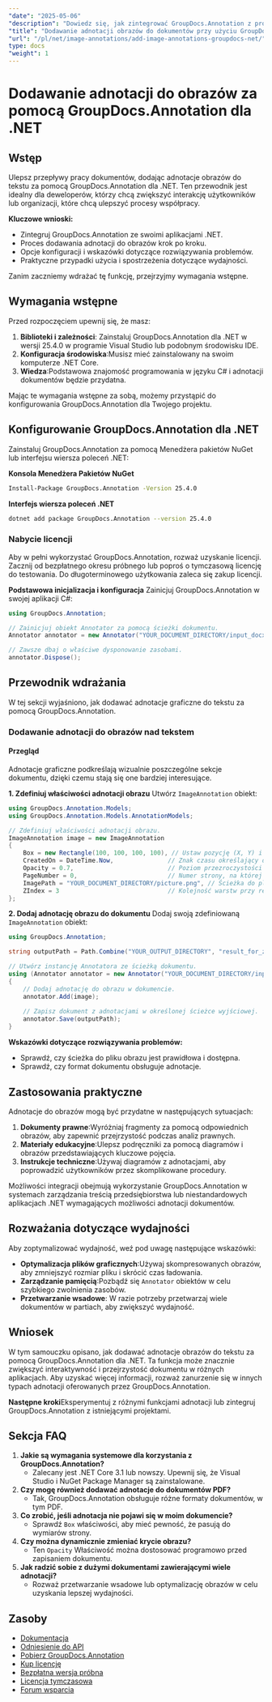 ```yaml
---
"date": "2025-05-06"
"description": "Dowiedz się, jak zintegrować GroupDocs.Annotation z projektami .NET, aby ulepszyć dokumenty za pomocą adnotacji obrazów. Popraw zaangażowanie użytkowników i usprawnij współpracę."
"title": "Dodawanie adnotacji obrazów do dokumentów przy użyciu GroupDocs.Annotation dla .NET"
"url": "/pl/net/image-annotations/add-image-annotations-groupdocs-net/"
type: docs
"weight": 1
---
```


# Dodawanie adnotacji do obrazów za pomocą GroupDocs.Annotation dla .NET

## Wstęp

Ulepsz przepływy pracy dokumentów, dodając adnotacje obrazów do tekstu za pomocą GroupDocs.Annotation dla .NET. Ten przewodnik jest idealny dla deweloperów, którzy chcą zwiększyć interakcję użytkowników lub organizacji, które chcą ulepszyć procesy współpracy.

**Kluczowe wnioski:**
- Zintegruj GroupDocs.Annotation ze swoimi aplikacjami .NET.
- Proces dodawania adnotacji do obrazów krok po kroku.
- Opcje konfiguracji i wskazówki dotyczące rozwiązywania problemów.
- Praktyczne przypadki użycia i spostrzeżenia dotyczące wydajności.

Zanim zaczniemy wdrażać tę funkcję, przejrzyjmy wymagania wstępne.

## Wymagania wstępne
Przed rozpoczęciem upewnij się, że masz:

1. **Biblioteki i zależności**: Zainstaluj GroupDocs.Annotation dla .NET w wersji 25.4.0 w programie Visual Studio lub podobnym środowisku IDE.
2. **Konfiguracja środowiska**:Musisz mieć zainstalowany na swoim komputerze .NET Core.
3. **Wiedza**:Podstawowa znajomość programowania w języku C# i adnotacji dokumentów będzie przydatna.

Mając te wymagania wstępne za sobą, możemy przystąpić do konfigurowania GroupDocs.Annotation dla Twojego projektu.

## Konfigurowanie GroupDocs.Annotation dla .NET
Zainstaluj GroupDocs.Annotation za pomocą Menedżera pakietów NuGet lub interfejsu wiersza poleceń .NET:

**Konsola Menedżera Pakietów NuGet**
```bash
Install-Package GroupDocs.Annotation -Version 25.4.0
```

**Interfejs wiersza poleceń .NET**
```bash
dotnet add package GroupDocs.Annotation --version 25.4.0
```

### Nabycie licencji
Aby w pełni wykorzystać GroupDocs.Annotation, rozważ uzyskanie licencji. Zacznij od bezpłatnego okresu próbnego lub poproś o tymczasową licencję do testowania. Do długoterminowego użytkowania zaleca się zakup licencji.

**Podstawowa inicjalizacja i konfiguracja**
Zainicjuj GroupDocs.Annotation w swojej aplikacji C#:

```csharp
using GroupDocs.Annotation;

// Zainicjuj obiekt Annotator za pomocą ścieżki dokumentu.
Annotator annotator = new Annotator("YOUR_DOCUMENT_DIRECTORY/input_docx.docx");

// Zawsze dbaj o właściwe dysponowanie zasobami.
annotator.Dispose();
```

## Przewodnik wdrażania
W tej sekcji wyjaśniono, jak dodawać adnotacje graficzne do tekstu za pomocą GroupDocs.Annotation.

### Dodawanie adnotacji do obrazów nad tekstem
#### Przegląd
Adnotacje graficzne podkreślają wizualnie poszczególne sekcje dokumentu, dzięki czemu stają się one bardziej interesujące.

**1. Zdefiniuj właściwości adnotacji obrazu**
Utwórz `ImageAnnotation` obiekt:

```csharp
using GroupDocs.Annotation.Models;
using GroupDocs.Annotation.Models.AnnotationModels;

// Zdefiniuj właściwości adnotacji obrazu.
ImageAnnotation image = new ImageAnnotation
{
    Box = new Rectangle(100, 100, 100, 100), // Ustaw pozycję (X, Y) i rozmiar (szerokość, wysokość).
    CreatedOn = DateTime.Now,               // Znak czasu określający datę utworzenia adnotacji.
    Opacity = 0.7,                          // Poziom przezroczystości obrazu.
    PageNumber = 0,                         // Numer strony, na której należy umieścić adnotację.
    ImagePath = "YOUR_DOCUMENT_DIRECTORY/picture.png", // Ścieżka do pliku obrazu użytego do adnotacji.
    ZIndex = 3                              // Kolejność warstw przy renderowaniu adnotacji.
};
```

**2. Dodaj adnotację obrazu do dokumentu**
Dodaj swoją zdefiniowaną `ImageAnnotation` obiekt:

```csharp
using GroupDocs.Annotation;

string outputPath = Path.Combine("YOUR_OUTPUT_DIRECTORY", "result_for_zIndex.docx");

// Utwórz instancję Annotatora ze ścieżką dokumentu.
using (Annotator annotator = new Annotator("YOUR_DOCUMENT_DIRECTORY/input_docx.docx"))
{
    // Dodaj adnotację do obrazu w dokumencie.
    annotator.Add(image);
    
    // Zapisz dokument z adnotacjami w określonej ścieżce wyjściowej.
    annotator.Save(outputPath);
}
```

**Wskazówki dotyczące rozwiązywania problemów:**
- Sprawdź, czy ścieżka do pliku obrazu jest prawidłowa i dostępna.
- Sprawdź, czy format dokumentu obsługuje adnotacje.

## Zastosowania praktyczne
Adnotacje do obrazów mogą być przydatne w następujących sytuacjach:

1. **Dokumenty prawne**:Wyróżniaj fragmenty za pomocą odpowiednich obrazów, aby zapewnić przejrzystość podczas analiz prawnych.
2. **Materiały edukacyjne**:Ulepsz podręczniki za pomocą diagramów i obrazów przedstawiających kluczowe pojęcia.
3. **Instrukcje techniczne**:Używaj diagramów z adnotacjami, aby poprowadzić użytkowników przez skomplikowane procedury.

Możliwości integracji obejmują wykorzystanie GroupDocs.Annotation w systemach zarządzania treścią przedsiębiorstwa lub niestandardowych aplikacjach .NET wymagających możliwości adnotacji dokumentów.

## Rozważania dotyczące wydajności
Aby zoptymalizować wydajność, weź pod uwagę następujące wskazówki:
- **Optymalizacja plików graficznych**:Używaj skompresowanych obrazów, aby zmniejszyć rozmiar pliku i skrócić czas ładowania.
- **Zarządzanie pamięcią**:Pozbądź się `Annotator` obiektów w celu szybkiego zwolnienia zasobów.
- **Przetwarzanie wsadowe**: W razie potrzeby przetwarzaj wiele dokumentów w partiach, aby zwiększyć wydajność.

## Wniosek
W tym samouczku opisano, jak dodawać adnotacje obrazów do tekstu za pomocą GroupDocs.Annotation dla .NET. Ta funkcja może znacznie zwiększyć interaktywność i przejrzystość dokumentu w różnych aplikacjach. Aby uzyskać więcej informacji, rozważ zanurzenie się w innych typach adnotacji oferowanych przez GroupDocs.Annotation.

**Następne kroki**Eksperymentuj z różnymi funkcjami adnotacji lub zintegruj GroupDocs.Annotation z istniejącymi projektami.

## Sekcja FAQ
1. **Jakie są wymagania systemowe dla korzystania z GroupDocs.Annotation?**
   - Zalecany jest .NET Core 3.1 lub nowszy. Upewnij się, że Visual Studio i NuGet Package Manager są zainstalowane.
2. **Czy mogę również dodawać adnotacje do dokumentów PDF?**
   - Tak, GroupDocs.Annotation obsługuje różne formaty dokumentów, w tym PDF.
3. **Co zrobić, jeśli adnotacja nie pojawi się w moim dokumencie?**
   - Sprawdź `Box` właściwości, aby mieć pewność, że pasują do wymiarów strony.
4. **Czy można dynamicznie zmieniać krycie obrazu?**
   - Ten `Opacity` Właściwość można dostosować programowo przed zapisaniem dokumentu.
5. **Jak radzić sobie z dużymi dokumentami zawierającymi wiele adnotacji?**
   - Rozważ przetwarzanie wsadowe lub optymalizację obrazów w celu uzyskania lepszej wydajności.

## Zasoby
- [Dokumentacja](https://docs.groupdocs.com/annotation/net/)
- [Odniesienie do API](https://reference.groupdocs.com/annotation/net/)
- [Pobierz GroupDocs.Annotation](https://releases.groupdocs.com/annotation/net/)
- [Kup licencję](https://purchase.groupdocs.com/buy)
- [Bezpłatna wersja próbna](https://releases.groupdocs.com/annotation/net/)
- [Licencja tymczasowa](https://purchase.groupdocs.com/temporary-license/)
- [Forum wsparcia](https://forum.groupdocs.com/c/annotation/)